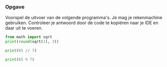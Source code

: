 ### Opgave

Voorspel de uitvoer van de volgende programma's. Je mag je rekenmachine gebruiken. Controleer je antwoord door de code te kopiëren naar je IDE en daar uit te voeren.

```python
from math import sqrt
print(round(sqrt(2), 3))
```

```python
print(65 // 7)
```

```python
print(65 % 7)
```
